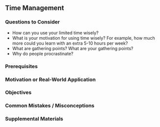 ## Time Management

### Questions to Consider
- How can you use your limited time wisely?
- What is your motivation for using time wisely? For example, how much more could you learn with an extra 5-10 hours per week? 
- What are gathering points? What are your gathering points? 
- Why do people procrastinate? 

### Prerequisites
### Motivation or Real-World Application
### Objectives
### Common Mistakes / Misconceptions
###  Supplemental Materials